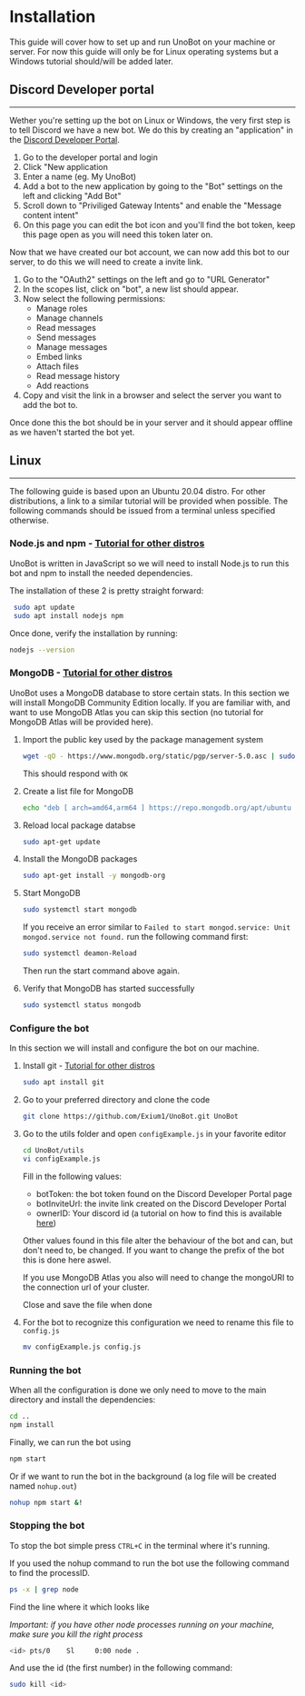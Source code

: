 # Installation

This guide will cover how to set up and run UnoBot on your machine or server. For now this guide will only be for Linux operating systems but a Windows tutorial should/will be added later.

## Discord Developer portal

---

Wether you're setting up the bot on Linux or Windows, the very first step is to tell Discord we have a new bot. We do this by creating an "application" in the [Discord Developer Portal](https://discord.com/developers/applications).

1. Go to the developer portal and login
2. Click "New application
3. Enter a name (eg. My UnoBot)
4. Add a bot to the new application by going to the "Bot" settings on the left and clicking "Add Bot"
5. Scroll down to "Priviliged Gateway Intents" and enable the "Message content intent"
6. On this page you can edit the bot icon and you'll find the bot token, keep this page open as you will need this token later on.

Now that we have created our bot account, we can now add this bot to our server, to do this we will need to create a invite link.

1. Go to the "OAuth2" settings on the left and go to "URL Generator"
2. In the scopes list, click on "bot", a new list should appear.
3. Now select the following permissions:
   - Manage roles
   - Manage channels
   - Read messages
   - Send messages
   - Manage messages
   - Embed links
   - Attach files
   - Read message history
   - Add reactions
4. Copy and visit the link in a browser and select the server you want to add the bot to.

Once done this the bot should be in your server and it should appear offline as we haven't started the bot yet.

## Linux

---
The following guide is based upon an Ubuntu 20.04 distro. For other distributions, a link to a similar tutorial will be provided when possible.
The following commands should be issued from a terminal unless specified otherwise.

### **Node.js and npm** - [Tutorial for other distros](https://linuxconfig.org/install-npm-on-linux)

UnoBot is written in JavaScript so we will need to install Node.js to run this bot and npm to install the needed dependencies.

The installation of these 2 is pretty straight forward:

```bash
 sudo apt update
 sudo apt install nodejs npm
 ```

Once done, verify the installation by running:

```bash
nodejs --version
```

### **MongoDB** - [Tutorial for other distros](https://docs.mongodb.com/manual/installation/)

UnoBot uses a MongoDB database to store certain stats. In this section we will install MongoDB Community Edition locally. If you are familiar with, and want to use MongoDB Atlas you can skip this section (no tutorial for MongoDB Atlas will be provided here).

1. Import the public key used by the package management system

    ```bash
    wget -qO - https://www.mongodb.org/static/pgp/server-5.0.asc | sudo apt-key add -
    ```

    This should respond with `OK`
2. Create a list file for MongoDB

     ```bash
     echo "deb [ arch=amd64,arm64 ] https://repo.mongodb.org/apt/ubuntu focal/mongodb-org/5.0 multiverse" | sudo tee /etc/apt/sources.list.d/mongodb-org-5.0.list
     ```

3. Reload local package databse

    ```bash
    sudo apt-get update
    ```

4. Install the MongoDB packages

    ```bash
    sudo apt-get install -y mongodb-org
    ```

5. Start MongoDB

    ```bash
    sudo systemctl start mongodb
    ```

    If you receive an error similar to `Failed to start mongod.service: Unit mongod.service not found.` run the following command first:

    ```bash
    sudo systemctl deamon-Reload
    ```

    Then run the start command above again.
6. Verify that MongoDB has started successfully

    ```bash
    sudo systemctl status mongodb
    ```



### **Configure the bot**

In this section we will install and configure the bot on our machine.

1. Install git - [Tutorial for other distros](https://www.atlassian.com/git/tutorials/install-git#linux)

    ```bash
    sudo apt install git
    ```

2. Go to your preferred directory and clone the code

    ```bash
    git clone https://github.com/Exium1/UnoBot.git UnoBot
    ```

3. Go to the utils folder and open `configExample.js` in your favorite editor

    ```bash
    cd UnoBot/utils
    vi configExample.js
    ```

    Fill in the following values:

    - botToken: the bot token found on the Discord Developer Portal page
    - botInviteUrl: the invite link created on the Discord Developer Portal
    - ownerID: Your discord id (a tutorial on how to find this is available [here](https://www.remote.tools/remote-work/how-to-find-discord-id))

    Other values found in this file alter the behaviour of the bot and can, but don't need to, be changed. If you want to change the prefix of the bot this is done here aswel.

    If you use MongoDB Atlas you also will need to change the mongoURI to the connection url of your cluster.

    Close and save the file when done

4. For the bot to recognize this configuration we need to rename this file to `config.js`

    ```bash
    mv configExample.js config.js 
    ```

### **Running the bot**

When all the configuration is done we only need to move to the main directory and install the dependencies:

```bash
cd ..
npm install 
```

Finally, we can run the bot using

```bash
npm start
```

Or if we want to run the bot in the background (a log file will be created named `nohup.out`)

```bash
nohup npm start &!
```

### **Stopping the bot**

To stop the bot simple press `CTRL+C` in the terminal where it's running.

If you used the nohup command to run the bot use the following command to find the processID.

```bash
ps -x | grep node
```

Find the line where it which looks like 

*Important: if you have other node processes running on your machine, make sure you kill the right process*

```bash
<id> pts/0    Sl     0:00 node .
```

And use the id (the first number) in the following command:

```bash
sudo kill <id>
```

